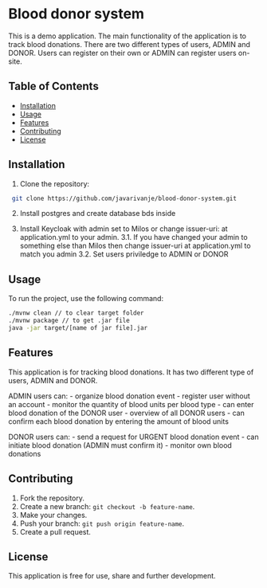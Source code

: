 # Blood donor system
This is a demo application.
The main functionality of the application is to track blood donations.
There are two different types of users, ADMIN and DONOR.
Users can register on their own or ADMIN can register users on-site.

## Table of Contents
- [Installation](#installation)
- [Usage](#usage)
- [Features](#features)
- [Contributing](#contributing)
- [License](#license)

## Installation
1. Clone the repository:
```bash
 git clone https://github.com/javarivanje/blood-donor-system.git
```

2. Install postgres and create database bds inside

3. Install Keycloak with admin set to Milos or change issuer-uri: at application.yml to your admin.
  3.1. If you have changed your admin to something else than Milos then change issuer-uri at application.yml to match you admin
  3.2. Set users priviledge to ADMIN or DONOR

## Usage
To run the project, use the following command:
```bash
./mvnw clean // to clear target folder
./mvnw package // to get .jar file
java -jar target/[name of jar file].jar
```
## Features
This application is for tracking blood donations.
It has two different type of users, ADMIN and DONOR.

ADMIN users can:
	- organize blood donation event
	- register user without an account
	- monitor the quantity of blood units per blood type
	- can enter blood donation of the DONOR user
	- overview of all DONOR users
	- can confirm each blood donation by entering the amount of blood units

DONOR users can:
	- send a request for URGENT blood donation event
	- can initiate blood donation (ADMIN must confirm it)
	- monitor own blood donations

## Contributing
1. Fork the repository.
2. Create a new branch: `git checkout -b feature-name`.
3. Make your changes.
4. Push your branch: `git push origin feature-name`.
5. Create a pull request.

## License
This application is free for use, share and further development.

   
